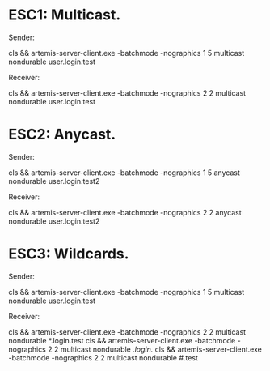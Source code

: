 # ESC1: Multicast.

Sender:

cls && artemis-server-client.exe -batchmode -nographics 1 5 multicast nondurable user.login.test

Receiver:

cls && artemis-server-client.exe -batchmode -nographics 2 2 multicast nondurable user.login.test

# ESC2: Anycast.

Sender:

cls && artemis-server-client.exe -batchmode -nographics 1 5 anycast nondurable user.login.test2

Receiver:

cls && artemis-server-client.exe -batchmode -nographics 2 2 anycast nondurable user.login.test2

# ESC3: Wildcards.

Sender:

cls && artemis-server-client.exe -batchmode -nographics 1 5 multicast nondurable user.login.test

Receiver:

cls && artemis-server-client.exe -batchmode -nographics 2 2 multicast nondurable *.login.test
cls && artemis-server-client.exe -batchmode -nographics 2 2 multicast nondurable *.login.*
cls && artemis-server-client.exe -batchmode -nographics 2 2 multicast nondurable #.test
